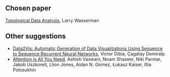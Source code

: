 ## Chosen paper

[Topological Data Analysis](https://arxiv.org/abs/1609.08227), Larry Wasserman

## Other suggestions

* [Data2Vis: Automatic Generation of Data Visualizations Using Sequence to Sequence Recurrent Neural Networks](https://arxiv.org/abs/1804.03126), Victor Dibia, Çagatay Demiralp
* [Attention is All You Need](http://papers.nips.cc/paper/7181-attention-is-all-you-need), Ashish Vaswani, Noam Shazeer, Niki Parmar, Jakob Uszkoreit, Llion Jones, Aidan N. Gomez, Łukasz Kaiser, Illia Polosukhin
